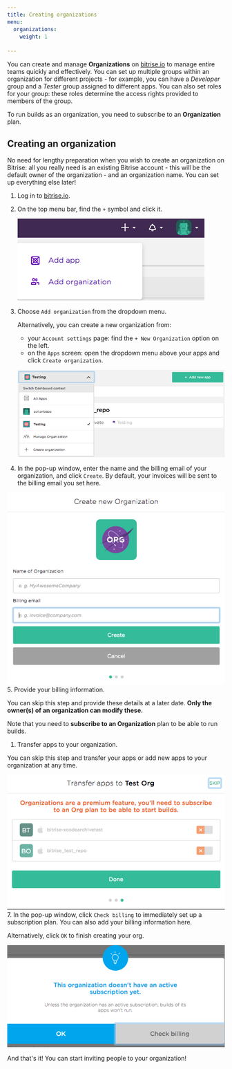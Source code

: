 ```yaml
---
title: Creating organizations
menu:
  organizations:
    weight: 1

---
```

You can create and manage **Organizations** on [bitrise.io](https://www.bitrise.io) to manage entire teams quickly and effectively. You can set up multiple groups within an organization for different projects - for example, you can have a _Developer_ group and a _Tester_ group assigned to different apps. You can also set roles for your group: these roles determine the access rights provided to members of the group.

To run builds as an organization, you need to subscribe to an **Organization** plan.

## Creating an organization

No need for lengthy preparation when you wish to create an organization on Bitrise: all you really need is an existing Bitrise account - this will be the default owner of the organization - and an organization name. You can set up everything else later!

1. Log in to [bitrise.io](https://www.bitrise.io).
2. On the top menu bar, find the `+` symbol and click it.

   ![Screenshot](/img/team-management/organization/add-org.png)
3. Choose `Add organization` from the dropdown menu.

   Alternatively, you can create a new organization from:
   * your `Account settings` page: find the `+ New Organization` option on the left.
   * on the `Apps` screen: open the dropdown menu above your apps and click `Create organization`.

   ![Screenshot](/img/team-management/organization/add-org-apps.png)
4. In the pop-up window, enter the name and the billing email of your organization, and click `Create`. By default, your invoices will be sent to the billing email you set here.

![Screenshot](/img/team-management/organization/name-email-org.png)
5\. Provide your billing information.

You can skip this step and provide these details at a later date. **Only the owner(s) of an organization can modify these.**

Note that you need to **subscribe to an Organization** plan to be able to run builds.

1. Transfer apps to your organization.

You can skip this step and transfer your apps or add new apps to your organization at any time.

![Screenshot](/img/team-management/organization/transfer-apps-creation.png)
7\. In the pop-up window, click `Check billing` to immediately set up a subscription plan. You can also add your billing information here.

Alternatively, click `OK` to finish creating your org.

![Screenshot](/img/team-management/organization/no-active-sub-yet.png)

And that's it! You can start inviting people to your organization!